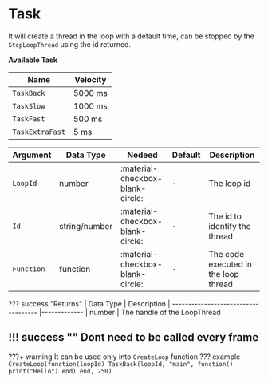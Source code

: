 # Task
It will create a thread in the loop with a default time, can be stopped by the `StopLoopThread` using the id returned. 

**Available Task**

| Name              | Velocity                          
| ----------------------| ------------------------------------
| `TaskBack`                | 5000 ms
| `TaskSlow`                | 1000 ms
| `TaskFast`                | 500 ms
| `TaskExtraFast`                | 5 ms

| Argument              | Data Type                            | Nedeed                    | Default         | Description
| ----------------------| ------------------------------------ | ------------------------- |-----------------|-------------
| `LoopId`                  | number | :material-checkbox-blank-circle: | `-` | The loop id
| `Id`                      | string/number | :material-checkbox-blank-circle: | `-` | The id to identify the thread
| `Function`                | function | :material-checkbox-blank-circle: | `-` | The code executed in the loop thread

??? success "Returns"
    | Data Type                            | Description
    | ------------------------------------ |-------------
    | number | The handle of the LoopThread

!!! success ""
    Dont need to be called every frame
---
???+ warning
    It can be used only into `CreateLoop` function
??? example
    ```
    CreateLoop(function(loopId)
        TaskBack(loopId, "main", function()
            print("Hello")
        end)
    end, 250)
    ```